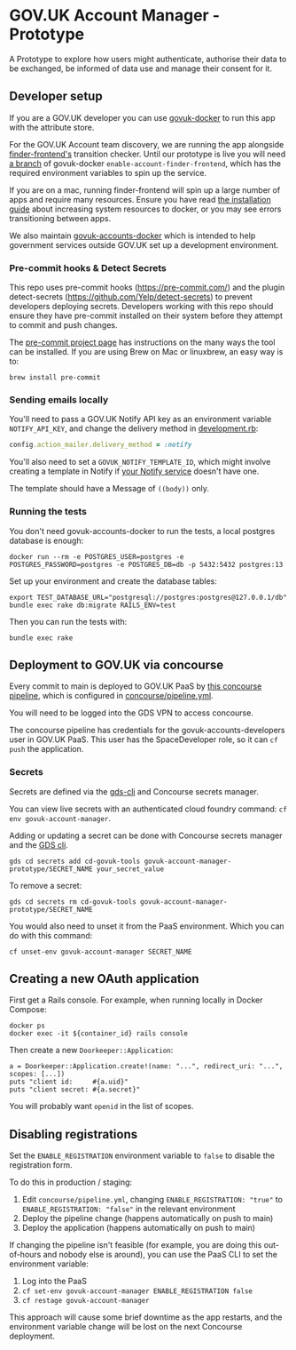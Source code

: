 # GOV.UK Account Manager - Prototype

A Prototype to explore how users might authenticate, authorise their data to be exchanged, be informed of data use and manage their consent for it.

## Developer setup

If you are a GOV.UK developer you can use [govuk-docker](https://github.com/alphagov/govuk-docker) to run this app with the attribute store.

For the GOV.UK Account team discovery, we are running the app alongside [finder-frontend's](https://github.com/alphagov/finder-frontend) transition checker.
Until our prototype is live you will need [a branch](https://github.com/alphagov/govuk-docker/tree/enable-account-finder-frontend) of govuk-docker `enable-account-finder-frontend`, which has the required environment variables to spin up the service.

If you are on a mac, running finder-frontend will spin up a large number of apps and require many resources.
Ensure you have read [the installation guide](https://github.com/alphagov/govuk-docker/blob/master/docs/installation.md#docker-settings) about increasing system resources to docker, or you may see errors transitioning between apps.

We also maintain [govuk-accounts-docker](https://github.com/alphagov/govuk-accounts-docker) which is intended to help government services outside GOV.UK set up a development environment.

### Pre-commit hooks & Detect Secrets

This repo uses pre-commit hooks (https://pre-commit.com/) and the plugin detect-secrets (https://github.com/Yelp/detect-secrets) to prevent developers deploying secrets.
Developers working with this repo should ensure they have pre-commit installed on their system before they attempt to commit and push changes.

The [pre-commit project page](https://pre-commit.com/) has instructions on the many ways the tool can be installed.
If you are using Brew on Mac or linuxbrew, an easy way is to:

```
brew install pre-commit
```

### Sending emails locally

You'll need to pass a GOV.UK Notify API key as an environment variable
`NOTIFY_API_KEY`, and change the delivery method in [development.rb][]:

```ruby
config.action_mailer.delivery_method = :notify
```

You'll also need to set a `GOVUK_NOTIFY_TEMPLATE_ID`, which might involve
creating a template in Notify if [your Notify service][] doesn't have one.

The template should have a Message of `((body))` only.

[development.rb]: config/environments/development.rb
[your Notify service]: https://www.notifications.service.gov.uk/accounts

### Running the tests

You don't need govuk-accounts-docker to run the tests, a local postgres database is enough:

```
docker run --rm -e POSTGRES_USER=postgres -e POSTGRES_PASSWORD=postgres -e POSTGRES_DB=db -p 5432:5432 postgres:13
```

Set up your environment and create the database tables:

```
export TEST_DATABASE_URL="postgresql://postgres:postgres@127.0.0.1/db"
bundle exec rake db:migrate RAILS_ENV=test
```

Then you can run the tests with:

```
bundle exec rake
```

## Deployment to GOV.UK via concourse

Every commit to main is deployed to GOV.UK PaaS by [this concourse pipeline](https://cd.gds-reliability.engineering/teams/govuk-tools/pipelines/govuk-account-manager-prototype), which is configured in [concourse/pipeline.yml](/concourse/pipeline.yml).

You will need to be logged into the GDS VPN to access concourse.

The concourse pipeline has credentials for the govuk-accounts-developers user in GOV.UK PaaS. This user has the SpaceDeveloper role, so it can `cf push` the application.

### Secrets

Secrets are defined via the [gds-cli](https://github.com/alphagov/gds-cli) and Concourse secrets manager.

You can view live secrets with an authenticated cloud foundry command:
`cf env govuk-account-manager`.

Adding or updating a secret can be done with Concourse secrets manager and the [GDS cli](https://docs.publishing.service.gov.uk/manual/get-started.html#3-install-gds-tooling).

```
gds cd secrets add cd-govuk-tools govuk-account-manager-prototype/SECRET_NAME your_secret_value
```

To remove a secret:

```
gds cd secrets rm cd-govuk-tools govuk-account-manager-prototype/SECRET_NAME
```

You would also need to unset it from the PaaS environment. Which you can do with this command:

```
cf unset-env govuk-account-manager SECRET_NAME
```

## Creating a new OAuth application

First get a Rails console.  For example, when running locally in Docker Compose:

```
docker ps
docker exec -it ${container_id} rails console
```

Then create a new `Doorkeeper::Application`:

```
a = Doorkeeper::Application.create!(name: "...", redirect_uri: "...", scopes: [...])
puts "client id:     #{a.uid}"
puts "client secret: #{a.secret}"
```

You will probably want `openid` in the list of scopes.

## Disabling registrations

Set the `ENABLE_REGISTRATION` environment variable to `false` to
disable the registration form.

To do this in production / staging:

1. Edit `concourse/pipeline.yml`, changing `ENABLE_REGISTRATION: "true"` to  `ENABLE_REGISTRATION: "false"` in the relevant environment
2. Deploy the pipeline change (happens automatically on push to main)
3. Deploy the application (happens automatically on push to main)

If changing the pipeline isn't feasible (for example, you are doing
this out-of-hours and nobody else is around), you can use the PaaS CLI
to set the environment variable:

1. Log into the PaaS
2. `cf set-env govuk-account-manager ENABLE_REGISTRATION false`
3. `cf restage govuk-account-manager`

This approach will cause some brief downtime as the app restarts, and
the environment variable change will be lost on the next Concourse
deployment.
